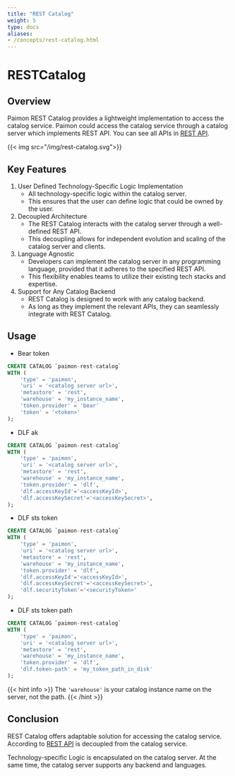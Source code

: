 ```yaml
---
title: "REST Catalog"
weight: 5
type: docs
aliases:
- /concepts/rest-catalog.html
---
```

<!--
Licensed to the Apache Software Foundation (ASF) under one
or more contributor license agreements.  See the NOTICE file
distributed with this work for additional information
regarding copyright ownership.  The ASF licenses this file
to you under the Apache License, Version 2.0 (the
"License"); you may not use this file except in compliance
with the License.  You may obtain a copy of the License at

  http://www.apache.org/licenses/LICENSE-2.0

Unless required by applicable law or agreed to in writing,
software distributed under the License is distributed on an
"AS IS" BASIS, WITHOUT WARRANTIES OR CONDITIONS OF ANY
KIND, either express or implied.  See the License for the
specific language governing permissions and limitations
under the License.
-->

# RESTCatalog

## Overview

Paimon REST Catalog provides a lightweight implementation to access the catalog service. Paimon could access the
catalog service through a catalog server which implements REST API. You can see all APIs in [REST API](https://github.com/apache/paimon/blob/master/paimon-open-api/rest-catalog-open-api.yaml).

{{< img src="/img/rest-catalog.svg">}}

## Key Features

1. User Defined Technology-Specific Logic Implementation
   - All technology-specific logic within the catalog server. 
   - This ensures that the user can define logic that could be owned by the user.
2. Decoupled Architecture
   - The REST Catalog interacts with the catalog server through a well-defined REST API. 
   - This decoupling allows for independent evolution and scaling of the catalog server and clients.
3. Language Agnostic
   - Developers can implement the catalog server in any programming language, provided that it adheres to the specified REST API.
   - This flexibility enables teams to utilize their existing tech stacks and expertise.
4. Support for Any Catalog Backend
   - REST Catalog is designed to work with any catalog backend. 
   - As long as they implement the relevant APIs, they can seamlessly integrate with REST Catalog.

## Usage

- Bear token

```sql
CREATE CATALOG `paimon-rest-catalog`
WITH (
    'type' = 'paimon',
    'uri' = '<catalog server url>',
    'metastore' = 'rest',
    'warehouse' = 'my_instance_name',
    'token.provider' = 'bear'
    'token' = '<token>'
);
```

- DLF ak

```sql
CREATE CATALOG `paimon-rest-catalog`
WITH (
    'type' = 'paimon',
    'uri' = '<catalog server url>',
    'metastore' = 'rest',
    'warehouse' = 'my_instance_name',
    'token.provider' = 'dlf',
    'dlf.accessKeyId'='<accessKeyId>',
    'dlf.accessKeySecret'='<accessKeySecret>',
);
```

- DLF sts token

```sql
CREATE CATALOG `paimon-rest-catalog`
WITH (
    'type' = 'paimon',
    'uri' = '<catalog server url>',
    'metastore' = 'rest',
    'warehouse' = 'my_instance_name',
    'token.provider' = 'dlf',
    'dlf.accessKeyId'='<accessKeyId>',
    'dlf.accessKeySecret'='<accessKeySecret>',
    'dlf.securityToken'='<securityToken>'
);
```

- DLF sts token path

```sql
CREATE CATALOG `paimon-rest-catalog`
WITH (
    'type' = 'paimon',
    'uri' = '<catalog server url>',
    'metastore' = 'rest',
    'warehouse' = 'my_instance_name',
    'token.provider' = 'dlf',
    'dlf.token-path' = 'my_token_path_in_disk'
);
```

{{< hint info >}}
The `'warehouse'` is your catalog instance name on the server, not the path.
{{< /hint >}}

## Conclusion

REST Catalog offers adaptable solution for accessing the catalog service. According to [REST API](https://github.com/apache/paimon/blob/master/paimon-open-api/rest-catalog-open-api.yaml) is decoupled
from the catalog service.

Technology-specific Logic is encapsulated on the catalog server. At the same time, the catalog server supports any
backend and languages.
